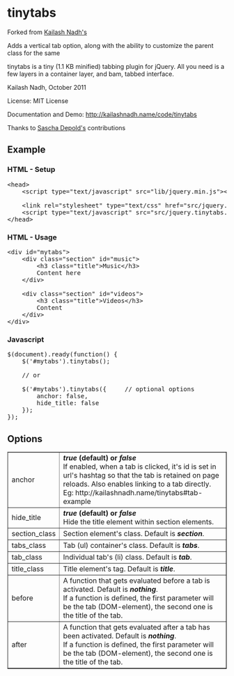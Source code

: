 # tinytabs
Forked from [Kailash Nadh's](http://kailashnadh.name/code/tinytabs)

Adds a vertical tab option, along with the ability to customize the parent class for the same


tinytabs is a tiny (1.1 KB minified) tabbing plugin for jQuery. All you need is a few layers in a container layer, and bam, tabbed interface.

Kailash Nadh, October 2011

License:	MIT License

Documentation and Demo: http://kailashnadh.name/code/tinytabs

Thanks to [Sascha Depold's](http://depold.com) contributions

## Example

### HTML - Setup
<pre>
&lt;head&gt;
	&lt;script type="text/javascript" src="lib/jquery.min.js"&gt;&lt;/script&gt;

	&lt;link rel="stylesheet" type="text/css" href="src/jquery.tinytabs.css"/&gt;
	&lt;script type="text/javascript" src="src/jquery.tinytabs.min.js"&gt;&lt;/script&gt;
&lt;/head&gt;
</pre>

### HTML - Usage
<pre>
&lt;div id=&quot;mytabs&quot;&gt;
	&lt;div class=&quot;section&quot; id=&quot;music&quot;&gt;
		&lt;h3 class=&quot;title&quot;&gt;Music&lt;/h3&gt;
		Content here
	&lt;/div&gt;

	&lt;div class=&quot;section&quot; id=&quot;videos&quot;&gt;
		&lt;h3 class=&quot;title&quot;&gt;Videos&lt;/h3&gt;
		Content
	&lt;/div&gt;
&lt;/div&gt;
</pre>

### Javascript
<pre>
$(document).ready(function() {
	$('#mytabs').tinytabs();

	// or

	$('#mytabs').tinytabs({		// optional options
		anchor: false,
		hide_title: false
	});
});
</pre>

## Options
<table border="1">
	<tbody>
		<tr>
			<td>anchor</td>
			<td>
				<strong><em>true</em> (default) or <em>false</em></strong><br />
				If enabled, when a tab is clicked, it's id is set in url's hashtag so that the tab
				is retained on page reloads. Also enables linking to a tab directly.<br />
				Eg: http://kailashnadh.name/tinytabs#tab-example
			</td>
		</tr>
		<tr>
			<td>hide_title</td>
			<td>
				<strong><em>true</em> (default) or <em>false</em></strong><br />
				Hide the title element within section elements.
			</td>
		</tr>
		<tr>
			<td>section_class</td>
			<td>
				Section element's class. Default is <strong><em>section</em></strong>.
			</td>
		</tr>
		<tr>
			<td>tabs_class</td>
			<td>
				Tab (ul) container's class. Default is <strong><em>tabs</em></strong>.
			</td>
		</tr>
		<tr>
			<td>tab_class</td>
			<td>
				Individual tab's (li) class. Default is <strong><em>tab</em></strong>.
			</td>
		</tr>
		<tr>
			<td>title_class</td>
			<td>
				Title element's tag. Default is <strong><em>title</em></strong>.
			</td>
		</tr>
		<tr>
			<td>before</td>
			<td>
				A function that gets evaluated before a tab is activated. Default is <strong><em>nothing</em></strong>.<br/>
				If a function is defined, the first parameter will be the tab (DOM-element), the second one is the title of the tab.
			</td>
		</tr>
		<tr>
			<td>after</td>
			<td>
				A function that gets evaluated after a tab has been activated. Default is <strong><em>nothing</em></strong>.<br/>
				If a function is defined, the first parameter will be the tab (DOM-element), the second one is the title of the tab.
			</td>
		</tr>
	</tbody>
</table>
